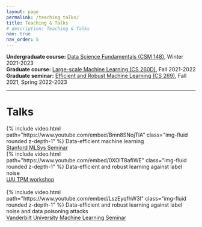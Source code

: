 ```yaml
---
layout: page
permalink: /teaching_talks/
title: Teaching & Talks
# description: Teaching & Talks
nav: true
nav_order: 5
---
```


<b>Undergraduate course:</b> [Data Science Fundamentals (CSM 148)](https://bruinlearn.ucla.edu/courses/153936), Winter 2021-2023<br />
<b>Graduate course:</b> [Large-scale Machine Learning (CS 260D)](https://bruinlearn.ucla.edu/courses/140120), Fall 2021-2022<br />
<b>Graduate seminar:</b> [Efficient and Robust Machine Learning (CS 269)](https://bruinlearn.ucla.edu/courses/125609/), Fall 2021, Spring 2022-2023

---

<a id="talks"></a>
<h1>Talks</h1>
<div class="row mt-3">
    <div class="col-sm mt-3 mt-md-0">
        {% include video.html path="https://www.youtube.com/embed/Bmn8SNojTlA" class="img-fluid rounded z-depth-1" %}
        Data-efficient machine learning <br />
        <a href="https://mlsys.stanford.edu/">Stanford MLSys Seminar</a>
    </div>
    <div class="col-sm mt-3 mt-md-0">
        {% include video.html path="https://www.youtube.com/embed/0XOlT8afiWE" class="img-fluid rounded z-depth-1" %}
        Data-efficient and robust learning against label noise <br />
        <a href="https://tractable-probabilistic-modeling.github.io/tpm2022/">UAI TPM workshop</a>
    </div>
</div>
<br />

<div class="row justify-content-sm-center">
    <!-- <div class="col-sm mt-3 mt-md-0"> -->
        {% include video.html path="https://www.youtube.com/embed/LszEyqfhW3I" class="img-fluid rounded z-depth-1" %}
        Data-efficient and robust learning against label noise and data poisoning attacks <br />
        <a href="https://www.youtube.com/playlist?list=PLExMLJgvoXpizhYU-phqbTFiRNNkICJ_L">Vanderbilt University Machine Learning Seminar</a>
    <!-- </div> -->
</div>
<!-- <div class="caption">
    A simple, elegant caption looks good between video rows, after each row, or doesn't have to be there at all.
</div>
 -->